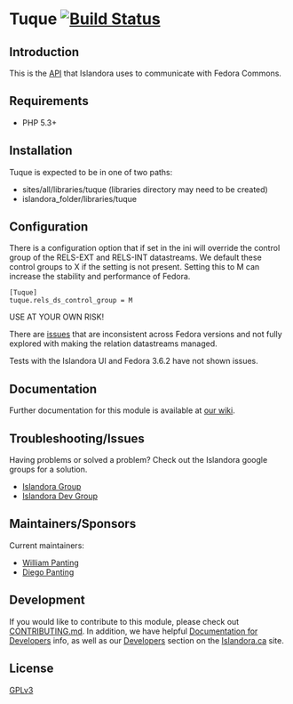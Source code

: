 # Tuque [![Build Status](https://travis-ci.org/Islandora/tuque.png?branch=1.x)](https://travis-ci.org/Islandora/tuque)

## Introduction

This is the [API](https://github.com/Islandora/islandora/wiki/Working-With-Fedora-Objects-Programmatically-Via-Tuque) that Islandora uses to communicate with Fedora Commons.

## Requirements

* PHP 5.3+

## Installation

Tuque is expected to be in one of two paths:

 * sites/all/libraries/tuque (libraries directory may need to be created)
 * islandora_folder/libraries/tuque

## Configuration

There is a configuration option that if set in the ini will override the control group of the RELS-EXT and RELS-INT datastreams. We default these control groups to X if the setting is not present.
Setting this to M can increase the stability and performance of Fedora.

```
[Tuque]
tuque.rels_ds_control_group = M
```

USE AT YOUR OWN RISK!

There are [issues](https://jira.duraspace.org/browse/FCREPO-849) that are inconsistent across Fedora versions and not fully explored with making the relation datastreams managed.

Tests with the Islandora UI and Fedora 3.6.2 have not shown issues.

## Documentation

Further documentation for this module is available at [our wiki](https://wiki.duraspace.org/display/ISLANDORA/APPENDIX+G+-+All+About+Tuque).

## Troubleshooting/Issues

Having problems or solved a problem? Check out the Islandora google groups for a solution.

* [Islandora Group](https://groups.google.com/forum/?hl=en&fromgroups#!forum/islandora)
* [Islandora Dev Group](https://groups.google.com/forum/?hl=en&fromgroups#!forum/islandora-dev)

## Maintainers/Sponsors

Current maintainers:

* [William Panting](https://github.com/willtp87)
* [Diego Panting](https://github.com/DiegoPino)

## Development

If you would like to contribute to this module, please check out [CONTRIBUTING.md](CONTRIBUTING.md). In addition, we have helpful [Documentation for Developers](https://github.com/Islandora/islandora/wiki#wiki-documentation-for-developers) info, as well as our [Developers](http://islandora.ca/developers) section on the [Islandora.ca](http://islandora.ca) site.

## License

[GPLv3](http://www.gnu.org/licenses/gpl-3.0.txt)
